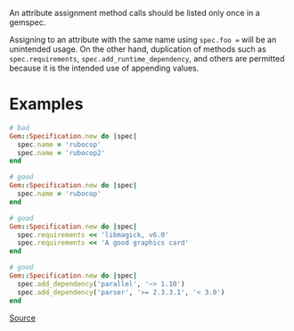 
An attribute assignment method calls should be listed only once
in a gemspec.

Assigning to an attribute with the same name using `spec.foo =` will be
an unintended usage. On the other hand, duplication of methods such
as `spec.requirements`, `spec.add_runtime_dependency`, and others are
permitted because it is the intended use of appending values.

# Examples

```ruby
# bad
Gem::Specification.new do |spec|
  spec.name = 'rubocop'
  spec.name = 'rubocop2'
end

# good
Gem::Specification.new do |spec|
  spec.name = 'rubocop'
end

# good
Gem::Specification.new do |spec|
  spec.requirements << 'libmagick, v6.0'
  spec.requirements << 'A good graphics card'
end

# good
Gem::Specification.new do |spec|
  spec.add_dependency('parallel', '~> 1.10')
  spec.add_dependency('parser', '>= 2.3.3.1', '< 3.0')
end
```

[Source](http://www.rubydoc.info/gems/rubocop/RuboCop/Cop/Gemspec/DuplicatedAssignment)